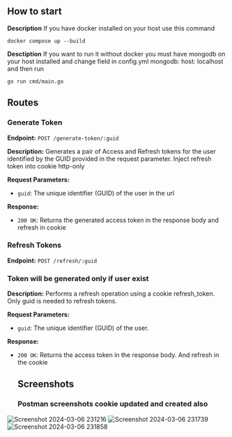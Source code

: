 ## How to start

**Description** If you have docker installed on your host use this command

```
docker compose up --build
```

**Desctiption** If you want to run it without docker you must have mongodb on your host installed and change field in config.yml
mongodb:
  host: localhost
and then run 

```
go run cmd/main.go
```

## Routes

### Generate Token

**Endpoint:** `POST /generate-token/:guid` 

**Description:** Generates a pair of Access and Refresh tokens for the user identified by the GUID provided in the request parameter. Inject refresh token into cookie http-only

**Request Parameters:**
- `guid`: The unique identifier (GUID) of the user in the url 

**Response:**
- `200 OK`: Returns the generated access token in the response body and refresh in cookie

### Refresh Tokens

**Endpoint:** `POST /refresh/:guid`
### Token will be generated only if user exist

**Description:** Performs a refresh operation using a cookie refresh_token. Only guid is needed to refresh tokens.

**Request Parameters:**
- `guid`: The unique identifier (GUID) of the user.

**Response:**
- `200 OK`: Returns the access token in the response body. And refresh in the cookie


  ## Screenshots
  ### Postman screenshots cookie updated and created also
  
![Screenshot 2024-03-06 231216](https://github.com/MamushevArup/medods/assets/93328884/6df4d3e0-bac4-41ee-916e-3666ad654c12)
![Screenshot 2024-03-06 231739](https://github.com/MamushevArup/medods/assets/93328884/bdc59c1a-2e4d-4432-bbd4-214ffc01801c)
![Screenshot 2024-03-06 231858](https://github.com/MamushevArup/medods/assets/93328884/4c32597d-347f-488f-9454-21613606d63f)
